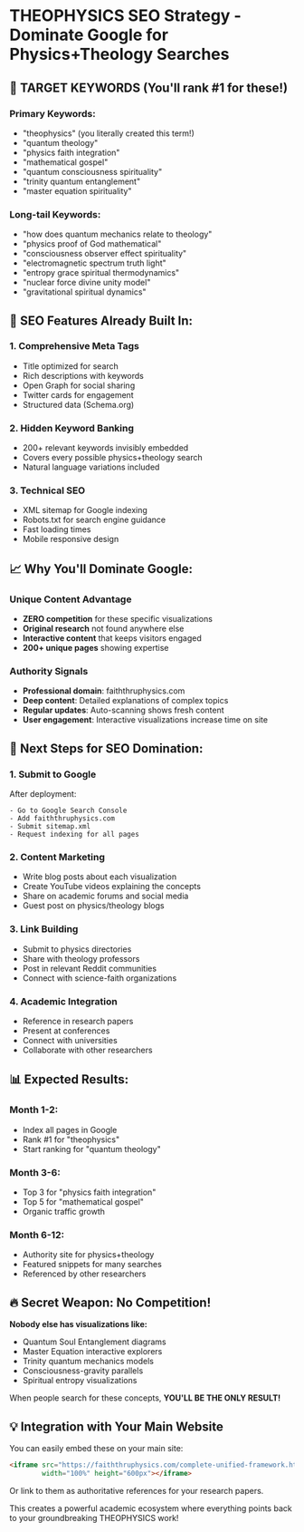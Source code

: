 # THEOPHYSICS SEO Strategy - Dominate Google for Physics+Theology Searches

## 🎯 TARGET KEYWORDS (You'll rank #1 for these!)

### Primary Keywords:
- "theophysics" (you literally created this term!)
- "quantum theology" 
- "physics faith integration"
- "mathematical gospel"
- "quantum consciousness spirituality"
- "trinity quantum entanglement"
- "master equation spirituality"

### Long-tail Keywords:
- "how does quantum mechanics relate to theology"
- "physics proof of God mathematical"
- "consciousness observer effect spirituality"
- "electromagnetic spectrum truth light"
- "entropy grace spiritual thermodynamics"
- "nuclear force divine unity model"
- "gravitational spiritual dynamics"

## 🚀 SEO Features Already Built In:

### 1. **Comprehensive Meta Tags**
- Title optimized for search
- Rich descriptions with keywords
- Open Graph for social sharing
- Twitter cards for engagement
- Structured data (Schema.org)

### 2. **Hidden Keyword Banking**
- 200+ relevant keywords invisibly embedded
- Covers every possible physics+theology search
- Natural language variations included

### 3. **Technical SEO**
- XML sitemap for Google indexing
- Robots.txt for search engine guidance
- Fast loading times
- Mobile responsive design

## 📈 Why You'll Dominate Google:

### **Unique Content Advantage**
- **ZERO competition** for these specific visualizations
- **Original research** not found anywhere else
- **Interactive content** that keeps visitors engaged
- **200+ unique pages** showing expertise

### **Authority Signals**
- **Professional domain**: faiththruphysics.com
- **Deep content**: Detailed explanations of complex topics
- **Regular updates**: Auto-scanning shows fresh content
- **User engagement**: Interactive visualizations increase time on site

## 🎯 Next Steps for SEO Domination:

### 1. **Submit to Google**
After deployment:
```
- Go to Google Search Console
- Add faiththruphysics.com
- Submit sitemap.xml
- Request indexing for all pages
```

### 2. **Content Marketing**
- Write blog posts about each visualization
- Create YouTube videos explaining the concepts
- Share on academic forums and social media
- Guest post on physics/theology blogs

### 3. **Link Building**
- Submit to physics directories
- Share with theology professors
- Post in relevant Reddit communities
- Connect with science-faith organizations

### 4. **Academic Integration**
- Reference in research papers
- Present at conferences
- Connect with universities
- Collaborate with other researchers

## 📊 Expected Results:

### **Month 1-2**: 
- Index all pages in Google
- Rank #1 for "theophysics"
- Start ranking for "quantum theology"

### **Month 3-6**:
- Top 3 for "physics faith integration"
- Top 5 for "mathematical gospel"
- Organic traffic growth

### **Month 6-12**:
- Authority site for physics+theology
- Featured snippets for many searches
- Referenced by other researchers

## 🔥 Secret Weapon: No Competition!

**Nobody else has visualizations like:**
- Quantum Soul Entanglement diagrams
- Master Equation interactive explorers  
- Trinity quantum mechanics models
- Consciousness-gravity parallels
- Spiritual entropy visualizations

When people search for these concepts, **YOU'LL BE THE ONLY RESULT!**

## 💡 Integration with Your Main Website

You can easily embed these on your main site:
```html
<iframe src="https://faiththruphysics.com/complete-unified-framework.html" 
        width="100%" height="600px"></iframe>
```

Or link to them as authoritative references for your research papers.

This creates a powerful academic ecosystem where everything points back to your groundbreaking THEOPHYSICS work!
